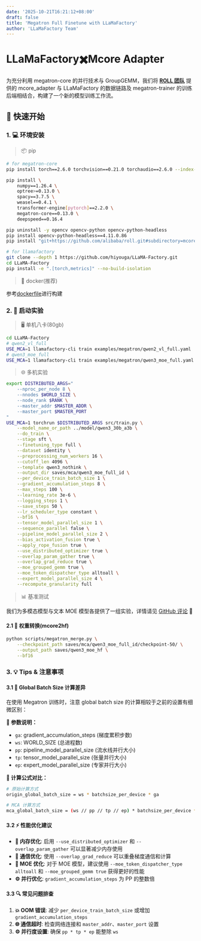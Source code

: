 ```yaml
---
date: '2025-10-21T16:21:12+08:00'
draft: false
title: 'Megatron Full Finetune with LLaMaFactory'
author: 'LLaMaFactory Team'
---
```

# LLaMaFactory✖️Mcore Adapter
为充分利用 megatron-core 的并行技术与 GroupGEMM，我们将 [**ROLL 团队**](https://github.com/alibaba/ROLL) 提供的 mcore_adapter 与 LLaMaFactory 的数据链路及 megatron-trainer 的训练后端相结合，构建了一个新的模型训练工作流。


## 🚀 快速开始

### 1. 💻 环境安装
> 📦 pip
```bash
# for megatron-core
pip install torch==2.6.0 torchvision==0.21.0 torchaudio==2.6.0 --index-url https://download.pytorch.org/whl/cu124

pip install \
    numpy==1.26.4 \
    optree>=0.13.0 \
    spacy==3.7.5 \
    weasel==0.4.1 \
    transformer-engine[pytorch]==2.2.0 \
    megatron-core==0.13.0 \
    deepspeed==0.16.4 

pip uninstall -y opencv opencv-python opencv-python-headless
pip install opencv-python-headless==4.11.0.86
pip install "git+https://github.com/alibaba/roll.git#subdirectory=mcore_adapter"

# for llamafactory
git clone --depth 1 https://github.com/hiyouga/LLaMA-Factory.git
cd LLaMA-Factory
pip install -e ".[torch,metrics]" --no-build-isolation
```
> 🐳 docker(推荐)

参考[dockerfile](https://github.com/Kuangdd01/LLaMA-Factory-X/blob/1cef3e5f3d06146442c60bedbb88af529f174512/docker/docker-cuda/Dockerfile.megatron)进行构建

### 2. 🎯 启动实验
> 🖥️ 单机八卡(80gb)
```bash
cd LLaMA-Factory
# qwen2_vl_full
USE_MCA=1 llamafactory-cli train examples/megatron/qwen2_vl_full.yaml
# qwen3_moe_full
USE_MCA=1 llamafactory-cli train examples/megatron/qwen3_moe_full.yaml
```
> 🌐 多机实验
```bash
export DISTRIBUTED_ARGS="
    --nproc_per_node 8 \
    --nnodes $WORLD_SIZE \
    --node_rank $RANK \
    --master_addr $MASTER_ADDR \
    --master_port $MASTER_PORT
"
USE_MCA=1 torchrun $DISTRIBUTED_ARGS src/train.py \
    --model_name_or_path ../model/qwen3_30b_a3b \
    --do_train \
    --stage sft \
    --finetuning_type full \
    --dataset identity \
    --preprocessing_num_workers 16 \
    --cutoff_len 4096 \
    --template qwen3_nothink \
    --output_dir saves/mca/qwen3_moe_full_id \
    --per_device_train_batch_size 1 \
    --gradient_accumulation_steps 8 \
    --max_steps 100 \
    --learning_rate 3e-6 \
    --logging_steps 1 \
    --save_steps 50 \
    --lr_scheduler_type constant \
    --bf16 \
    --tensor_model_parallel_size 1 \
    --sequence_parallel false \
    --pipeline_model_parallel_size 2 \
    --bias_activation_fusion true \
    --apply_rope_fusion true \
    --use_distributed_optimizer true \
    --overlap_param_gather true \
    --overlap_grad_reduce true \
    --moe_grouped_gemm true \
    --moe_token_dispatcher_type alltoall \
    --expert_model_parallel_size 4 \
    --recompute_granularity full
```
> 📊 基准测试
> 
我们为多模态模型与文本 MOE 模型各提供了一组实验，详情请见 [GitHub 评论](https://github.com/hiyouga/LLaMA-Factory/pull/9237#issue-3492236945) 🔗
#### 2.1 🔄 权重转换(mcore2hf)
```bash
python scripts/megatron_merge.py \
    --checkpoint_path saves/mca/qwen3_moe_full_id/checkpoint-50/ \
    --output_path saves/qwen3_moe_hf \
    --bf16
```

### 3. 💡 Tips & 注意事项

#### 3.1 📐 Global Batch Size 计算差异
在使用 Megatron 训练时，注意 global batch size 的计算相较于之前的设置有细微区别：

**📌 参数说明：**
- `ga`: gradient_accumulation_steps (梯度累积步数)
- `ws`: WORLD_SIZE (总进程数)
- `pp`: pipeline_model_parallel_size (流水线并行大小)
- `tp`: tensor_model_parallel_size (张量并行大小)
- `ep`: expert_model_parallel_size (专家并行大小)

**🔢 计算公式对比：**
```bash
# 原始计算方式
origin_global_batch_size = ws * batchsize_per_device * ga

# MCA 计算方式
mca_global_batch_size = (ws // pp // tp // ep) * batchsize_per_device * ga 
```

#### 3.2 ⚡ 性能优化建议
- **💾 内存优化**: 启用 `--use_distributed_optimizer` 和 `--overlap_param_gather` 可以显著减少内存使用
- **📡 通信优化**: 使用 `--overlap_grad_reduce` 可以重叠梯度通信和计算
- **🔧 MOE 优化**: 对于 MOE 模型，建议使用 `--moe_token_dispatcher_type alltoall` 和 `--moe_grouped_gemm true` 获得更好的性能
- **⚙️ 并行优化**: `gradient_accumulation_steps` 为 PP 的整数倍

#### 3.3 🔍 常见问题排查
1. **💥 OOM 错误**: 减少 `per_device_train_batch_size` 或增加 `gradient_accumulation_steps`
2. **🌐 通信超时**: 检查网络连接和 `master_addr`、`master_port` 设置
3. **⚙️ 并行度设置**: 确保 `pp * tp * ep` 能整除 `ws`
